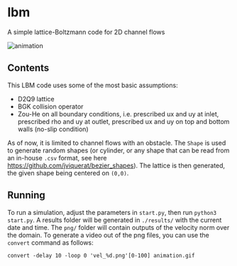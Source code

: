 # lbm
A simple lattice-Boltzmann code for 2D channel flows

![animation](https://user-images.githubusercontent.com/44053700/73072734-0bbb0f80-3eb6-11ea-8703-15145838ede7.gif)

## Contents

This LBM code uses some of the most basic assumptions:

- D2Q9 lattice
- BGK collision operator
- Zou-He on all boundary conditions, i.e. prescribed ux and uy at inlet, prescribed rho and uy at outlet, prescribed ux and uy on top and bottom walls (no-slip condition)

As of now, it is limited to channel flows with an obstacle. The ```Shape``` is used to generate random shapes (or cylinder, or any shape that can be read from an in-house ```.csv``` format, see here https://github.com/jviquerat/bezier_shapes). The lattice is then generated, the given shape being centered on ```(0,0)```.

## Running

To run a simulation, adjust the parameters in ```start.py```, then run ```python3 start.py```. A results folder will be generated in ```./results/``` with the current date and time. The ```png/``` folder will contain outputs of the velocity norm over the domain. To generate a video out of the png files, you can use the ```convert``` command as follows:

```convert -delay 10 -loop 0 'vel_%d.png'[0-100] animation.gif```
